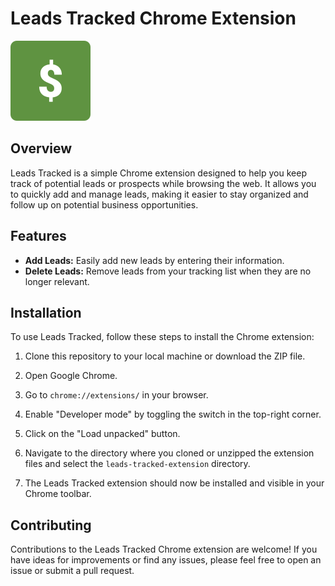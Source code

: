 
# Leads Tracked Chrome Extension

![Leads Tracked Logo](icon.png)

## Overview

Leads Tracked is a simple Chrome extension designed to help you keep track of potential leads or prospects while browsing the web. It allows you to quickly add and manage leads, making it easier to stay organized and follow up on potential business opportunities.

## Features

- **Add Leads:** Easily add new leads by entering their information.
- **Delete Leads:** Remove leads from your tracking list when they are no longer relevant.

## Installation

To use Leads Tracked, follow these steps to install the Chrome extension:

1. Clone this repository to your local machine or download the ZIP file.

2. Open Google Chrome.

3. Go to `chrome://extensions/` in your browser.

4. Enable "Developer mode" by toggling the switch in the top-right corner.

5. Click on the "Load unpacked" button.

6. Navigate to the directory where you cloned or unzipped the extension files and select the `leads-tracked-extension` directory.

7. The Leads Tracked extension should now be installed and visible in your Chrome toolbar.

## Contributing

Contributions to the Leads Tracked Chrome extension are welcome! If you have ideas for improvements or find any issues, please feel free to open an issue or submit a pull request.